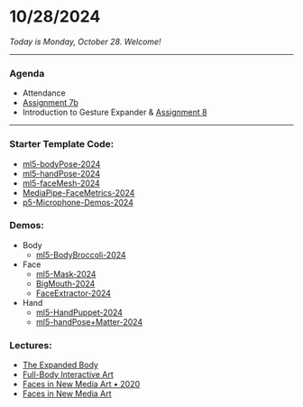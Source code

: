 # 10/28/2024

*Today is Monday, October 28. Welcome!*

--- 

### Agenda

* Attendance
* [Assignment 7b](../assignments/assignment_7b.md)
* Introduction to Gesture Expander & [Assignment 8](../assignments/assignment_8.md)

---

### Starter Template Code: 

* [ml5-bodyPose-2024](https://openprocessing.org/sketch/2417039)
* [ml5-handPose-2024](https://openprocessing.org/sketch/2417093)
* [ml5-faceMesh-2024](https://openprocessing.org/sketch/2417226)
* [MediaPipe-FaceMetrics-2024](https://openprocessing.org/sketch/2066195)
* [p5-Microphone-Demos-2024](https://openprocessing.org/sketch/2189436)

### Demos: 

* Body
  * [ml5-BodyBroccoli-2024](https://openprocessing.org/sketch/2187655)
* Face
  * [ml5-Mask-2024](https://openprocessing.org/sketch/2187420)
  * [BigMouth-2024](https://openprocessing.org/sketch/2071101)
  * [FaceExtractor-2024](https://openprocessing.org/sketch/2195649)
* Hand
  * [ml5-HandPuppet-2024](https://openprocessing.org/sketch/2187485)
  * [ml5-handPose+Matter-2024](https://openprocessing.org/sketch/2064673)

### Lectures: 

* [The Expanded Body](https://github.com/golanlevin/lectures/tree/master/lecture_expanded_body)
* [Full-Body Interactive Art](https://golancourses.net/fall23/daily-notes/october/10-23/full-body-interactive-art/)
* [Faces in New Media Art • 2020](https://courses.ideate.cmu.edu/60-212/f2020/daily-notes/october/10-26-telematics-faces/faces-in-new-media-art/)
* [Faces in New Media Art](https://golancourses.net/fall23/daily-notes/october/10-25/faces-in-new-media-art/)